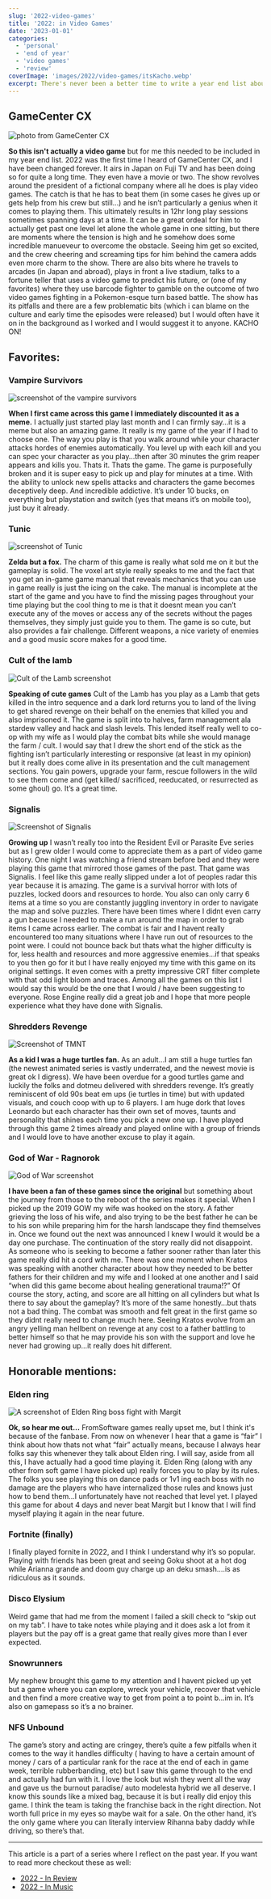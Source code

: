 ```yaml
---
slug: '2022-video-games'
title: '2022: in Video Games'
date: '2023-01-01'
categories:
  - 'personal'
  - 'end of year'
  - 'video games'
  - 'review'
coverImage: 'images/2022/video-games/itsKacho.webp'
excerpt: There's never been a better time to write a year end list about video games.
---
```


## GameCenter CX

![photo from GameCenter CX](images/2022/video-games/KACHO.jpg)

**So this isn't actually a video game** but for me this needed to be included in my year end list. 2022 was the first time I heard of GameCenter CX, and I have been changed forever. It airs in Japan on Fuji TV and has been doing so for quite a long time. They even have a movie or two. The show revolves around the president of a fictional company where all he does is play video games. The catch is that he has to beat them (in some cases he gives up or gets help from his crew but still…) and he isn’t particularly a genius when it comes to playing them. This ultimately results in 12hr long play sessions sometimes spanning days at a time. It can be a great ordeal for him to actually get past one level let alone the whole game in one sitting, but there are moments where the tension is high and he somehow does some incredible manueveur to overcome the obstacle. Seeing him get so excited, and the crew cheering and screaming tips for him behind the camera adds even more charm to the show. There are also bits where he travels to arcades (in Japan and abroad), plays in front a live stadium, talks to a fortune teller that uses a video game to predict his future, or (one of my favorites) where they use barcode fighter to gamble on the outcome of two video games fighting in a Pokemon-esque turn based battle. The show has its pitfalls and there are a few problematic bits (which i can blame on the culture and early time the episodes were released) but I would often have it on in the background as I worked and I would suggest it to anyone. KACHO ON!

## Favorites:

### Vampire Survivors

![screenshot of the vampire survivors](images/2022/video-games/vampire-survivors.jpg)

**When I first came across this game I immediately discounted it as a meme.** I actually just started play last month and I can firmly say…it is a meme but also an amazing game. It really is my game of the year if I had to choose one. The way you play is that you walk around while your character attacks hordes of enemies automatically. You level up with each kill and you can spec your character as you play…then after 30 minutes the grim reaper appears and kills you. Thats it. Thats the game. The game is purposefully broken and it is super easy to pick up and play for minutes at a time. With the ability to unlock new spells attacks and characters the game becomes deceptively deep. And incredible addictive. It’s under 10 bucks, on everything but playstation and switch (yes that means it’s on mobile too), just buy it already.

### Tunic

![screenshot of Tunic](images/2022/video-games/Tunic-Review-1.jpg)

**Zelda but a fox.** The charm of this game is really what sold me on it but the gameplay is solid. The voxel art style really speaks to me and the fact that you get an in-game game manual that reveals mechanics that you can use in game really is just the icing on the cake. The manual is incomplete at the start of the game and you have to find the missing pages throughout your time playing but the cool thing to me is that it doesnt mean you can’t execute any of the moves or access any of the secrets without the pages themselves, they simply just guide you to them. The game is so cute, but also provides a fair challenge. Different weapons, a nice variety of enemies and a good music score makes for a good time.

### Cult of the lamb

![Cult of the Lamb screenshot](images/2022/video-games/cult-of-the-lamb.jpg)

**Speaking of cute games** Cult of the Lamb has you play as a Lamb that gets killed in the intro sequence and a dark lord returns you to land of the living to get shared revenge on their behalf on the enemies that killed you and also imprisoned it. The game is split into to halves, farm management ala stardew valley and hack and slash levels. This lended itself really well to co-op with my wife as I would play the combat bits while she would manage the farm / cult. I would say that I drew the short end of the stick as the fighting isn’t particularly interesting or responsive (at least in my opinion) but it really does come alive in its presentation and the cult management sections. You gain powers, upgrade your farm, rescue followers in the wild to see them come and (get killed/ sacrificed, reeducated, or resurrected as some ghoul) go. It’s a great time.

### Signalis

![Screenshot of Signalis](images/2022/video-games/signalis.jpg)

**Growing up** I wasn’t really too into the Resident Evil or Parasite Eve series but as I grew older I would come to appreciate them as a part of video game history. One night I was watching a friend stream before bed and they were playing this game that mirrored those games of the past. That game was Signalis. I feel like this game really slipped under a lot of peoples radar this year because it is amazing. The game is a survival horror with lots of puzzles, locked doors and resources to horde. You also can only carry 6 items at a time so you are constantly juggling inventory in order to navigate the map and solve puzzles. There have been times where I didnt even carry a gun because I needed to make a run around the map in order to grab items I came across earlier. The combat is fair and I havent really encountered too many situations where I have run out of resources to the point were. I could not bounce back but thats what the higher difficulty is for, less health and resources and more aggressive enemies…if that speaks to you then go for it but I have really enjoyed my time with this game on its original settings. It even comes with a pretty impressive CRT filter complete with that odd light bloom and traces. Among all the games on this list I would say this would be the one that I would / have been suggesting to everyone. Rose Engine really did a great job and I hope that more people experience what they have done with Signalis.

### Shredders Revenge

![Screenshot of TMNT](images/2022/video-games/tmntcasey.webp)

**As a kid I was a huge turtles fan.** As an adult…I am still a huge turtles fan (the newest animated series is vastly underrated, and the newest movie is great ok I digress). We have been overdue for a good turtles game and luckily the folks and dotmeu delivered with shredders revenge. It’s greatly reminiscent of old 90s beat em ups (ie turtles in time) but with updated visuals, and couch coop with up to 6 players. I am huge dork that loves Leonardo but each character has their own set of moves, taunts and personality that shines each time you pick a new one up. I have played through this game 2 times already and played online with a group of friends and I would love to have another excuse to play it again.

### God of War - Ragnorok

![God of War screenshot](images/2022/video-games/gowR.png)

**I have been a fan of these games since the original** but something about the journey from those to the reboot of the series makes it special. When I picked up the 2019 GOW my wife was hooked on the story. A father grieving the loss of his wife, and also trying to be the best father he can be to his son while preparing him for the harsh landscape they find themselves in. Once we found out the next was announced I knew I would it would be a day one purchase. The continuation of the story really did not disappoint. As someone who is seeking to become a father sooner rather than later this game really did hit a cord with me. There was one moment when Kratos was speaking with another character about how they needed to be better fathers for their children and my wife and I looked at one another and I said “when did this game become about healing generational trauma!?” Of course the story, acting, and score are all hitting on all cylinders but what Is there to say about the gameplay? It’s more of the same honestly…but thats not a bad thing. The combat was smooth and felt great in the first game so they didnt really need to change much here. Seeing Kratos evolve from an angry yelling man hellbent on revenge at any cost to a father battling to better himself so that he may provide his son with the support and love he never had growing up…it really does hit different.

## Honorable mentions:

### Elden ring

![A screenshot of Elden Ring boss fight with Margit](images/2022/video-games/er-margit.jpg)

**Ok, so hear me out...** FromSoftware games really upset me, but I think it's because of the fanbase. From now on whenever I hear that a game is “fair” I think about how thats not what “fair” actually means, because I always hear folks say this whenever they talk about Elden ring. I will say, aside from all this, I have actually had a good time playing it. Elden Ring (along with any other from soft game I have picked up) really forces you to play by its rules. The folks you see playing this on dance pads or 1v1 ing each boss with no damage are the players who have internalized those rules and knows just how to bend them…I unfortunately have not reached that level yet. I played this game for about 4 days and never beat Margit but I know that I will find myself playing it again in the near future.

### Fortnite (finally)

I finally played fornite in 2022, and I think I understand why it’s so popular. Playing with friends has been great and seeing Goku shoot at a hot dog while Arianna grande and doom guy charge up an deku smash….is as ridiculous as it sounds.

### Disco Elysium

Weird game that had me from the moment I failed a skill check to “skip out on my tab”. I have to take notes while playing and it does ask a lot from it players but the pay off is a great game that really gives more than I ever expected.

### Snowrunners

My nephew brought this game to my attention and I havent picked up yet but a game where you can explore, wreck your vehicle, recover that vehicle and then find a more creative way to get from point a to point b…im in. It’s also on gamepass so it’s a no brainer.

### NFS Unbound

The game’s story and acting are cringey, there’s quite a few pitfalls when it comes to the way it handles difficulty ( having to have a certain amount of money / cars of a particular rank for the race at the end of each in game week, terrible rubberbanding, etc) but I saw this game through to the end and actually had fun with it. I love the look but wish they went all the way and gave us the burnout paradise/ auto modelesta hybrid we all deserve. I know this sounds like a mixed bag, because it is but i really did enjoy this game. I think the team is taking the franchise back in the right direction. Not worth full price in my eyes so maybe wait for a sale. On the other hand, it’s the only game where you can literally interview Rihanna baby daddy while driving, so there’s that.

---

This article is a part of a series where I reflect on the past year. If you want to read more checkout these as well:
- [2022 - In Review](./2022-review)
- [2022 - In Music](./2022-music)